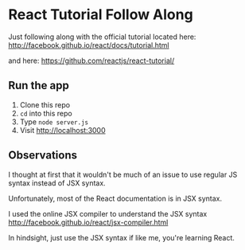 # React Tutorial Follow Along
Just following along with the official tutorial located here:
http://facebook.github.io/react/docs/tutorial.html

and here:
https://github.com/reactjs/react-tutorial/

## Run the app
1. Clone this repo
2. ```cd``` into this repo
3. Type ```node server.js```
4. Visit [http://localhost:3000](http://localhost:3000)

## Observations
I thought at first that it wouldn't be much of an issue to
use regular JS syntax instead of JSX syntax.  
  
Unfortunately, most of the React documentation is in JSX syntax.  
  
I used the online JSX compiler to understand the JSX syntax
http://facebook.github.io/react/jsx-compiler.html  
  
In hindsight, just use the JSX syntax if like me, you're learning React.
